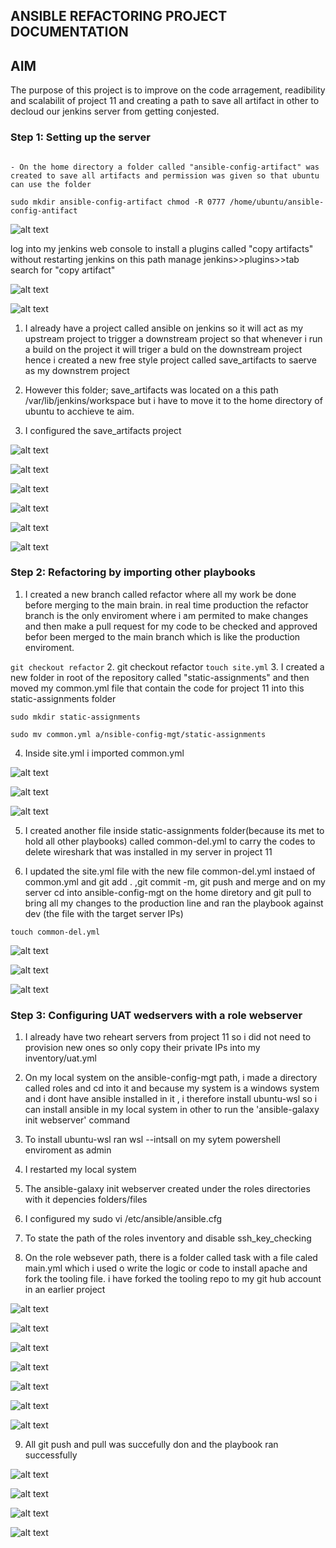 ## ANSIBLE REFACTORING PROJECT DOCUMENTATION

AIM
---

The purpose of this project is to improve on the code arragement, readibility and scalabilit of project 11 and creating a path to save all artifact in other to decloud our jenkins server from getting conjested.

### Step 1: Setting up the server

```- Note that i am continuing the project with my ansible-jenkins server used in project which already has ansible and jenkins running.

- On the home directory a folder called "ansible-config-artifact" was created to save all artifacts and permission was given so that ubuntu can use the folder
```

`sudo mkdir ansible-config-artifact chmod -R 0777 /home/ubuntu/ansible-config-antifact`

![alt text](<Images/sudo mkdir ansible-config.png>)

log into my jenkins web console to install a plugins called "copy artifacts" without restarting jenkins on this path manage jenkins>>plugins>>tab search for "copy artifact"

![alt text](Images/2.png)

![alt text](Images/3.png)

1. I already have a project called ansible on jenkins so it will act as my upstream project to trigger a downstream project so that whenever i run a build on the project it will triger a buld on the downstream project hence i created a new free style project called save_artifacts to saerve as my downstrem project

2. However this folder; save_artifacts was located on a this path /var/lib/jenkins/workspace but i have to move it to the home directory of ubuntu to acchieve te aim.

3. I configured the save_artifacts project

![alt text](Images/4.png)

![alt text](Images/5.png)

![alt text](Images/6.png)

![alt text](Images/7.png)

![alt text](Images/8.png)

![alt text](Images/9.png)

### Step 2: Refactoring by importing other playbooks

1. I created a new branch called refactor where all my work be done before merging to the main brain. in real time production the refactor branch is the only enviroment where i am permited to make changes and then make a pull request for my code to be checked and approved befor been merged to the main branch which is like the production enviroment.

`git checkout refactor`
2. git checkout refactor
`touch site.yml`
3. I created a new folder in root of the repository called "static-assignments" and then moved my common.yml file that contain the code for project 11 into this static-assignments folder

`sudo mkdir static-assignments`

`sudo mv common.yml a/nsible-config-mgt/static-assignments`

4. Inside site.yml i imported common.yml

![alt text](Images/10.png)

![alt text](Images/11.png)

![alt text](Images/12.png)

5. I created another file inside static-assignments folder(because its met to hold all other playbooks) called common-del.yml to carry the codes to delete wireshark that was installed in my server in project 11

6. I updated the site.yml file with the new file common-del.yml instaed of common.yml and git add . ,git commit -m, git push and merge and on my server cd into ansible-config-mgt on the home diretory and git pull to bring all my changes to the production line and ran the playbook against dev (the file with the target server IPs)

`touch common-del.yml`

![alt text](Images/13.png)

![alt text](Images/14.png)

![alt text](Images/15.png)

### Step 3: Configuring UAT wedservers with a role webserver

1. I already have two reheart servers from project 11 so i did not need to provision new ones so only copy their private IPs into my inventory/uat.yml

2. On my local system on the ansible-config-mgt path, i made a directory called roles and cd into it and because my system is a windows system and i dont have ansible installed in it , i therefore install ubuntu-wsl so i can install ansible in my local system in other to run the 'ansible-galaxy init webserver' command

3. To install ubuntu-wsl ran wsl --intsall on my sytem powershell enviroment as admin

4. I restarted my local system

5. The ansible-galaxy init webserver created under the roles directories with it depencies folders/files

6. I configured my sudo vi /etc/ansible/ansible.cfg

7. To state the path of the roles inventory and disable ssh_key_checking

8. On the role websever path, there is a folder called task with a file caled main.yml which i used o write the logic or code to install apache and fork the tooling file. i have forked the tooling repo to my git hub account in an earlier project

![alt text](Images/16.png)

![alt text](Images/17.png)

![alt text](Images/18.png)

![alt text](Images/19.png)

![alt text](Images/20.png)

![alt text](Images/21.png)

![alt text](Images/22.png)

9. All git push and pull was succefully don and the playbook ran successfully

![alt text](Images/23.png)

![alt text](Images/24.png)

![alt text](Images/25.png)

![alt text](Images/26.png)
